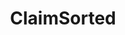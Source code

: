 ---
layout: startup_page
title: "ClaimSorted"
id: "claimsorted.com"
permalink: "/claimsortedclaimsorted.com04212025/"
website: "https://www.claimsorted.com/"
funding_round: "Pre-seed"
funding_amount: "$3M"
investors: "Firstminute capital, YCombinator, Precursor Ventures, Transpose"
about: "ClaimSorted simplifies claims processing for insurers by automating processes using AI and empowering human handlers for complex cases. This improves speed, reduces errors, and enhances customer experience, addressing a major pain point in the insurance industry's reliance on inefficient third-party providers. The company offers real-time insights to underwriting teams, further improving decision-making."
markets: "Insurtech, AI, Auto Insurance, Commercial Insurance, Health Insurance, Life Insurance, Property Insurance"
hq: "New York, New York, United States"
founded_year: "2024"
linkedin: ""
twitter: ""
instagram: ""
facebook: ""
crunchbase: "https://www.crunchbase.com/organization/claimsorted"
pitchbook: "https://pitchbook.com/profiles/company/590718-25"

# SEO Optimization
meta_title: "ClaimSorted - Pre-seed Funding ($3M)"
meta_description: "ClaimSorted, ClaimSorted simplifies claims processing for insurers by automating processes using AI and empowering human handlers for complex cases. This improves ..."
meta_keywords: "ClaimSorted, Insurtech, AI, Auto Insurance, Commercial Insurance, Health Insurance, Life Insurance, Property Insurance, Pre-seed funding"
canonical_url: "https://pkprojectstartups.github.io/projectstartups.com/claimsortedclaimsorted.com04212025/"
---